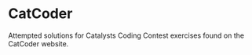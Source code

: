 # CatCoder
Attempted solutions for Catalysts Coding Contest exercises found on the CatCoder website.
